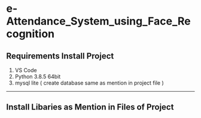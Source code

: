# e-Attendance_System_using_Face_Recognition

Requirements Install Project 
-----------------------------
1. VS Code
2. Python 3.8.5 64bit 
3. mysql lite ( create database same as mention in project file )
-----------------------------
Install Libaries as Mention in Files of Project 
------------------------------------------------
